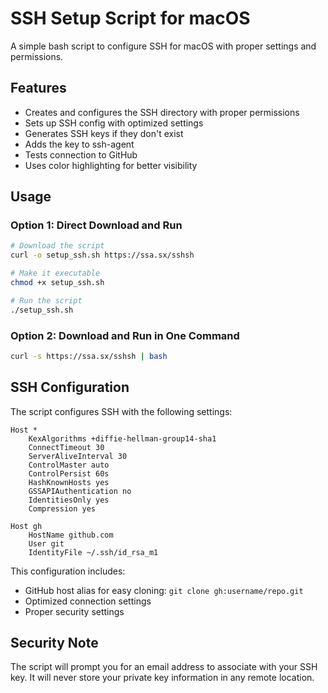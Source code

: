# SSH Setup Script for macOS

A simple bash script to configure SSH for macOS with proper settings and permissions.

## Features

- Creates and configures the SSH directory with proper permissions
- Sets up SSH config with optimized settings
- Generates SSH keys if they don't exist
- Adds the key to ssh-agent
- Tests connection to GitHub
- Uses color highlighting for better visibility

## Usage

### Option 1: Direct Download and Run

```bash
# Download the script
curl -o setup_ssh.sh https://ssa.sx/sshsh

# Make it executable
chmod +x setup_ssh.sh

# Run the script
./setup_ssh.sh
```

### Option 2: Download and Run in One Command

```bash
curl -s https://ssa.sx/sshsh | bash
```

## SSH Configuration

The script configures SSH with the following settings:

```
Host *
    KexAlgorithms +diffie-hellman-group14-sha1
    ConnectTimeout 30
    ServerAliveInterval 30
    ControlMaster auto
    ControlPersist 60s
    HashKnownHosts yes
    GSSAPIAuthentication no
    IdentitiesOnly yes
    Compression yes

Host gh
    HostName github.com
    User git
    IdentityFile ~/.ssh/id_rsa_m1
```

This configuration includes:
- GitHub host alias for easy cloning: `git clone gh:username/repo.git`
- Optimized connection settings
- Proper security settings

## Security Note

The script will prompt you for an email address to associate with your SSH key. It will never store your private key information in any remote location. 